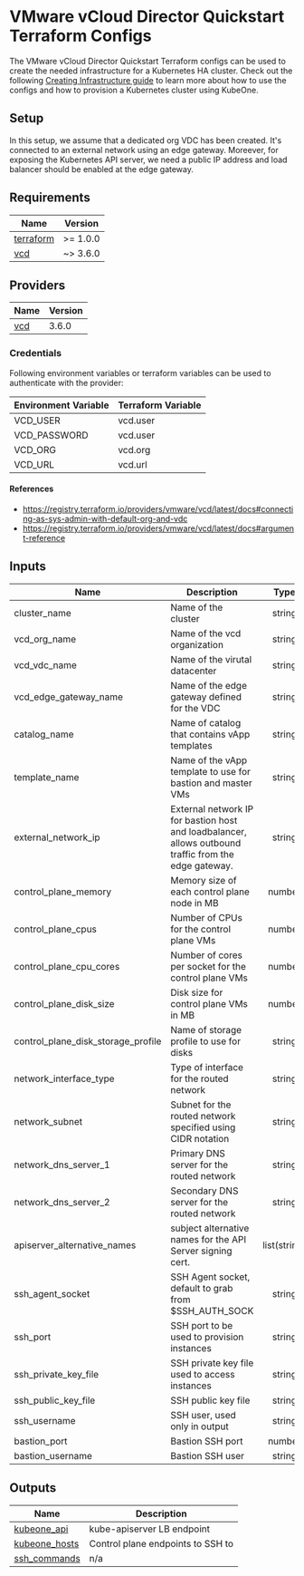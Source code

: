 # VMware vCloud Director Quickstart Terraform Configs

The VMware vCloud Director  Quickstart Terraform configs can be used to create the needed
infrastructure for a Kubernetes HA cluster. Check out the following
[Creating Infrastructure guide][docs-infrastructure] to learn more about how to
use the configs and how to provision a Kubernetes cluster using KubeOne.

[docs-infrastructure]: https://docs.kubermatic.com/kubeone/master/guides/using_terraform_configs/

## Setup

In this setup, we assume that a dedicated org VDC has been created. It's connected to an external network using an edge gateway. Moreever, for exposing the Kubernetes API server, we need a public IP address and load balancer should be enabled at the edge gateway.

## Requirements

| Name | Version |
|------|---------|
| <a name="requirement_terraform"></a> [terraform](#requirement\_terraform) | >= 1.0.0 |
| <a name="requirement_vcd"></a> [vcd](#requirement\_vcd) | ~> 3.6.0 |

## Providers

| Name | Version |
|------|---------|
| <a name="provider_vcd"></a> [vcd](#provider\_vcd) | 3.6.0 |

### Credentials

Following environment variables or terraform variables can be used to authenticate with the provider:

| Environment Variable | Terraform Variable |
|------|---------|
| VCD_USER | vcd.user |
| VCD_PASSWORD | vcd.user |
| VCD_ORG | vcd.org |
| VCD_URL | vcd.url |

#### References

- <https://registry.terraform.io/providers/vmware/vcd/latest/docs#connecting-as-sys-admin-with-default-org-and-vdc>
- <https://registry.terraform.io/providers/vmware/vcd/latest/docs#argument-reference>

## Inputs

| Name | Description | Type | Default | Required |
|------|-------------|:----:|:-----:|:-----:|
| cluster\_name | Name of the cluster | string | n/a | yes |
| vcd\_org\_name | Name of the vcd organization | string | n/a | yes |
| vcd\_vdc\_name | Name of the virutal datacenter | string | n/a | yes |
| vcd\_edge\_gateway\_name | Name of the edge gateway defined for the VDC | string | n/a | yes |
| catalog\_name | Name of catalog that contains vApp templates | string | n/a | yes |
| template\_name | Name of the vApp template to use for bastion and master VMs | string | n/a | yes |
| external\_network\_ip | External network IP for bastion host and loadbalancer, allows outbound traffic from the edge gateway. | string | `Primary address of edge gateway` | yes |
| control\_plane\_memory | Memory size of each control plane node in MB | number | `4096` | no |
| control\_plane\_cpus | Number of CPUs for the control plane VMs | number | `2` | no |
| control\_plane\_cpu\_cores | Number of cores per socket for the control plane VMs | number | `1` | no |
| control\_plane\_disk\_size | Disk size for control plane VMs in MB | number | `51200` | no |
| control\_plane\_disk\_storage_profile | Name of storage profile to use for disks | string | `Intermediate` | no |
| network\_interface\_type | Type of interface for the routed network | string | `internal` | no |
| network\_subnet | Subnet for the routed network specified using CIDR notation | string | `192.168.1.0/24` | no |
| network\_dns\_server\_1 | Primary DNS server for the routed network | string | `""` | no |
| network\_dns\_server\_2 | Secondary DNS server for the routed network | string | `""` | no |
| apiserver\_alternative\_names | subject alternative names for the API Server signing cert. | list(string) | `[]` | no |
| ssh\_agent\_socket | SSH Agent socket, default to grab from $SSH_AUTH_SOCK | string | `"env:SSH_AUTH_SOCK"` | no |
| ssh\_port | SSH port to be used to provision instances | string | `"22"` | no |
| ssh\_private\_key\_file | SSH private key file used to access instances | string | `""` | no |
| ssh\_public\_key\_file | SSH public key file | string | `"~/.ssh/id_rsa.pub"` | no |
| ssh\_username | SSH user, used only in output | string | `"ubuntu"` | no |
| bastion\_port | Bastion SSH port | number | `22` | no |
| bastion\_username | Bastion SSH user | string | `ubuntu` | no |

## Outputs

| Name | Description |
|------|-------------|
| <a name="output_kubeone_api"></a> [kubeone\_api](#output\_kubeone\_api) | kube-apiserver LB endpoint |
| <a name="output_kubeone_hosts"></a> [kubeone\_hosts](#output\_kubeone\_hosts) | Control plane endpoints to SSH to |
| <a name="output_ssh_commands"></a> [ssh\_commands](#output\_ssh\_commands) | n/a |
